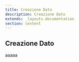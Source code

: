 ```yaml
---
title: Creazione Dato
description: Creazione Dato
extends: _layouts.documentation
section: content
---
```

## Creazione Dato

aaaaa